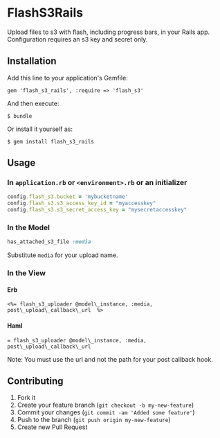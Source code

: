 # FlashS3Rails

Upload files to s3 with flash, including progress bars, in your Rails app.  Configuration requires an s3 key and secret only.

## Installation

Add this line to your application's Gemfile:

    gem 'flash_s3_rails', :require => 'flash_s3'

And then execute:

    $ bundle

Or install it yourself as:

    $ gem install flash_s3_rails

## Usage

### In `application.rb` or `<environment>.rb` or an initializer

``` ruby
config.flash_s3.bucket = 'mybucketname'
config.flash_s3.s3_access_key_id = "myaccesskey"
config.flash_s3.s3_secret_access_key = "mysecretaccesskey"
```

### In the Model

``` ruby
has_attached_s3_file :media
```

Substitute `media` for your upload name.

### In the View

#### Erb

``` erb
<%= flash_s3_uploader @model\_instance, :media, post\_upload\_callback\_url  %>
```

#### Haml

``` haml
= flash_s3_uploader @model\_instance, :media, post\_upload\_callback\_url
```

Note: You must use the url and not the path for your post callback hook.

## Contributing

1. Fork it
2. Create your feature branch (`git checkout -b my-new-feature`)
3. Commit your changes (`git commit -am 'Added some feature'`)
4. Push to the branch (`git push origin my-new-feature`)
5. Create new Pull Request
